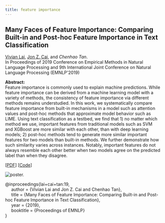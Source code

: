 ```yaml
---
title: feature importance
---
```


## Many Faces of Feature Importance: Comparing Built-in and Post-hoc Feature Importance in Text Classification


[Vivian Lai][vivian_lai], [Jon Z. Cai][jon_cai], and _Chenhao Tan_.          
In Proceedings of 2019 Conference on Empirical Methods in Natural Language Processing and 9th International Joint Conference on Natural Language Processing (EMNLP'2019)

**Abstract:**   
Feature importance is commonly used to explain machine predictions. While feature importance can be derived from a machine learning model with a variety of methods, the consistency of feature importance via different methods remains understudied. In this work, we systematically compare feature importance from built-in mechanisms in a model such as attention values and post-hoc methods that approximate model behavior such as LIME. Using text classification as a testbed, we find that 1) no matter which method we use, important features from traditional models such as SVM and XGBoost are more similar with each other, than with deep learning models; 2) post-hoc methods tend to generate more similar important features for two models than built-in methods. We further demonstrate how such similarity varies across instances. Notably, important features do not always resemble each other better when two models agree on the predicted label than when they disagree.

[[PDF](https://chenhaot.com/pubs/explanations/feature-importance.pdf)]
[[Code](https://github.com/BoulderDS/feature-importance)]

![poster.](https://chenhaot.com/pubs/explanations/feature.png)

@inproceedings{lai+cai+tan:19,   
&nbsp;&nbsp;&nbsp;&nbsp;
author = {Vivian Lai and Jon Z. Cai and Chenhao Tan},   
&nbsp;&nbsp;&nbsp;&nbsp;
title = {Many Faces of Feature Importance: Comparing Built-in and Post-hoc Feature Importance in Text Classification},   
&nbsp;&nbsp;&nbsp;&nbsp;
year = {2019},   
&nbsp;&nbsp;&nbsp;&nbsp;
booktitle = {Proceedings of EMNLP}   
}




[paper_link]: /pubs/online-offline/nba-team-performance.pdf
[slides_link]: /pubs/debate_quotes/www_slides.pdf
[supplementary_link]: /pubs/debate_quotes/supplementary.pdf
[data_link]: /data/debate-quotes/debate_quotes.zip
[readme_link]: /data/debate-quotes/README.txt
[//]: <> (links for collaborators)
[lada_adamic]: http://www.ladamic.com/
[tal_august]: https://homes.cs.washington.edu/~taugust/
[jon_cai]: https://joncaizheng.com/
[claire_cardie]: http://www.cs.cornell.edu/home/cardie/
[ed_chi]: http://www-users.cs.umn.edu/~echi/
[eunsol_choi]: http://homes.cs.washington.edu/~eunsol/home.html
[yejin_choi]: https://homes.cs.washington.edu/~yejin/
[dallas_card]: http://www.cs.cmu.edu/~dcard/
[elizabeth_clark]: https://homes.cs.washington.edu/~eaclark7/
[cristian_danescu_niculescu_mizil]: http://www.cs.cornell.edu/~cristian/
[adrien_friggeri]: http://www.friggeri.net/
[evgeniy_gabrilovich]: http://www.cs.technion.ac.il/~gabr/
[jack_hessel]: http://www.cs.cornell.edu/~jhessel/
[david_huffaker]: http://www.davehuffaker.com
[isil_erel]: http://u.osu.edu/erel-koksal.1/
[jon_kleinberg]: http://www.cs.cornell.edu/home/kleinber
[gueorgi_kossinets]: https://sites.google.com/site/gkossinets/
[vivian_lai]: https://vivlai.github.io/
[lillian_lee]: http://www.cs.cornell.edu/home/llee
[tao_lei]: http://people.csail.mit.edu/taolei/
[omer_levy]: https://levyomer.wordpress.com/
[ping_li]: http://www.stat.cornell.edu/~li/
[nelson_liu]: https://homes.cs.washington.edu/~nfliu/
[bin_lu]: http://sites.google.com/site/lubin2010/
[qin_lv]: https://www.cs.colorado.edu/~lv/
[michael_macy]: http://www.soc.cornell.edu/faculty/macy.html
[sendhil_mullainathan]: http://scholar.harvard.edu/sendhil/home
[vlad_niculae]: http://vene.ro/
[nigini_oliveira]: https://sites.google.com/view/nigini/
[katharina_reinecke]: https://homes.cs.washington.edu/~reinecke/index.html
[bo_pang]: https://sites.google.com/site/bopang42/
[hao_peng]: https://homes.cs.washington.edu/~hapeng/
[daniel_romero]: http://www.dromero.org/
[anne_ross]: https://homes.cs.washington.edu/~ansross/
[roy_schwartz]: https://homes.cs.washington.edu/~roysch/
[noah_smith]: http://homes.cs.washington.edu/~nasmith/
[alex_smola]: alex.smola.org
[lea_stern]: http://www.leastern.com/
[jimeng_sun]: http://www.sunlab.org/
[jie_tang]: http://keg.cs.tsinghua.edu.cn/persons/johan_ugander
[johan_ugander]: http://people.cam.cornell.edu/~jugander/
[fei_wang]: http://sites.google.com/site/feiwang03/
[shaomei_wu]: http://www.cs.cornell.edu/~sw475/
[ming_zhou]: http://research.microsoft.com/en-us/people/mingzhou
[sebastian_martschat]: http://smartschat.de/
[yangfeng_ji]: http://jiyfeng.github.io/
[michael_weisbach]: https://u.osu.edu/weisbach.2/
[yang_yang]: http://yangy.org/
[shuo_zhang]: http://www.jasondarkblue.com/
